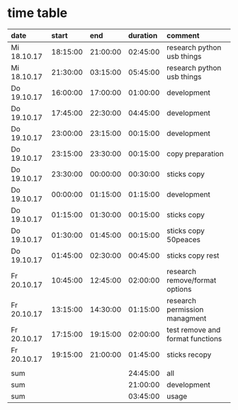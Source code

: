 # time table

| date        | start    | end      | duration | comment                    |
| :---------- | :------- | :------- | :------- | :------------------------- |
| Mi 18.10.17 | 18:15:00 | 21:00:00 | 02:45:00 | research python usb things |
| Mi 18.10.17 | 21:30:00 | 03:15:00 | 05:45:00 | research python usb things |
| Do 19.10.17 | 16:00:00 | 17:00:00 | 01:00:00 | development |
| Do 19.10.17 | 17:45:00 | 22:30:00 | 04:45:00 | development |
| Do 19.10.17 | 23:00:00 | 23:15:00 | 00:15:00 | development |
| Do 19.10.17 | 23:15:00 | 23:30:00 | 00:15:00 | copy preparation |
| Do 19.10.17 | 23:30:00 | 00:00:00 | 00:30:00 | sticks copy |
| Do 19.10.17 | 00:00:00 | 01:15:00 | 01:15:00 | development |
| Do 19.10.17 | 01:15:00 | 01:30:00 | 00:15:00 | sticks copy |
| Do 19.10.17 | 01:30:00 | 01:45:00 | 00:15:00 | sticks copy 50peaces |
| Do 19.10.17 | 01:45:00 | 02:30:00 | 00:45:00 | sticks copy rest |
| Fr 20.10.17 | 10:45:00 | 12:45:00 | 02:00:00 | research remove/format options |
| Fr 20.10.17 | 13:15:00 | 14:30:00 | 01:15:00 | research permission managment |
| Fr 20.10.17 | 17:15:00 | 19:15:00 | 02:00:00 | test remove and format functions |
| Fr 20.10.17 | 19:15:00 | 21:00:00 | 01:45:00 | sticks recopy |
|             |          |          |          |               |
| sum         |          |          | 24:45:00 | all           |
| sum         |          |          | 21:00:00 | development   |
| sum         |          |          | 03:45:00 | usage         |
